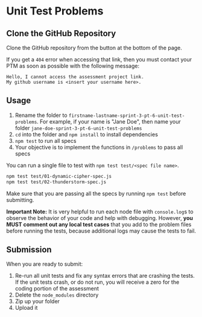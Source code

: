 # Unit Test Problems

## Clone the GitHub Repository

Clone the GitHub repository from the button at the bottom of the page.

If you get a `404` error when accessing that link, then you must contact your
PTM as soon as possible with the following message:

```plaintext
Hello, I cannot access the assessment project link.
My github username is <insert your username here>.
```

## Usage

1. Rename the folder to `firstname-lastname-sprint-3-pt-6-unit-test-problems`. For
   example, if your name is "Jane Doe", then name your folder
   `jane-doe-sprint-3-pt-6-unit-test-problems`
2. `cd` into the folder and `npm install` to install dependencies
3. `npm test` to run all specs
4. Your objective is to implement the functions in `/problems` to pass all specs

You can run a single file to test with `npm test test/<spec file name>`.

```sh
npm test test/01-dynamic-cipher-spec.js
npm test test/02-thunderstorm-spec.js
```

Make sure that you are passing all the specs by running `npm test` before
submitting.

**Important Note:**
It is very helpful to run each node file with `console.log`s to observe the
behavior of your code and help with debugging. However, **you MUST comment out
any local test cases** that you add to the problem files before running the
tests, because additional logs may cause the tests to fail.

## Submission

When you are ready to submit:

1. Re-run all unit tests and fix any syntax errors that are crashing the tests. If
the unit tests crash, or do not run, you will receive a zero for the coding
portion of the assessment
2. Delete the `node_modules` directory
3. Zip up your folder
4. Upload it